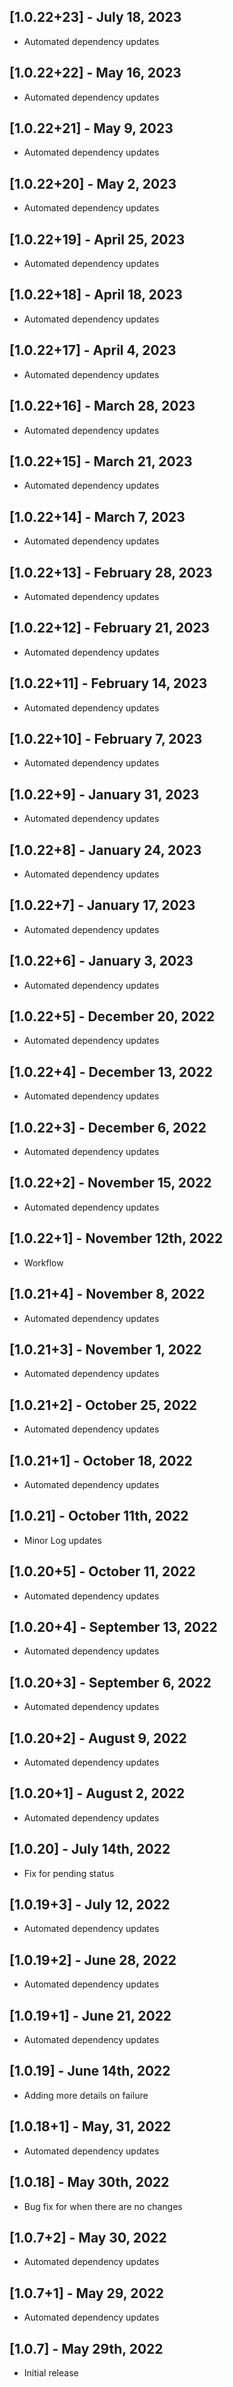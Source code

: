 ## [1.0.22+23] - July 18, 2023

* Automated dependency updates


## [1.0.22+22] - May 16, 2023

* Automated dependency updates


## [1.0.22+21] - May 9, 2023

* Automated dependency updates


## [1.0.22+20] - May 2, 2023

* Automated dependency updates


## [1.0.22+19] - April 25, 2023

* Automated dependency updates


## [1.0.22+18] - April 18, 2023

* Automated dependency updates


## [1.0.22+17] - April 4, 2023

* Automated dependency updates


## [1.0.22+16] - March 28, 2023

* Automated dependency updates


## [1.0.22+15] - March 21, 2023

* Automated dependency updates


## [1.0.22+14] - March 7, 2023

* Automated dependency updates


## [1.0.22+13] - February 28, 2023

* Automated dependency updates


## [1.0.22+12] - February 21, 2023

* Automated dependency updates


## [1.0.22+11] - February 14, 2023

* Automated dependency updates


## [1.0.22+10] - February 7, 2023

* Automated dependency updates


## [1.0.22+9] - January 31, 2023

* Automated dependency updates


## [1.0.22+8] - January 24, 2023

* Automated dependency updates


## [1.0.22+7] - January 17, 2023

* Automated dependency updates


## [1.0.22+6] - January 3, 2023

* Automated dependency updates


## [1.0.22+5] - December 20, 2022

* Automated dependency updates


## [1.0.22+4] - December 13, 2022

* Automated dependency updates


## [1.0.22+3] - December 6, 2022

* Automated dependency updates


## [1.0.22+2] - November 15, 2022

* Automated dependency updates


## [1.0.22+1] - November 12th, 2022

* Workflow


## [1.0.21+4] - November 8, 2022

* Automated dependency updates


## [1.0.21+3] - November 1, 2022

* Automated dependency updates


## [1.0.21+2] - October 25, 2022

* Automated dependency updates


## [1.0.21+1] - October 18, 2022

* Automated dependency updates


## [1.0.21] - October 11th, 2022

* Minor Log updates


## [1.0.20+5] - October 11, 2022

* Automated dependency updates


## [1.0.20+4] - September 13, 2022

* Automated dependency updates


## [1.0.20+3] - September 6, 2022

* Automated dependency updates


## [1.0.20+2] - August 9, 2022

* Automated dependency updates


## [1.0.20+1] - August 2, 2022

* Automated dependency updates


## [1.0.20] - July 14th, 2022

* Fix for pending status


## [1.0.19+3] - July 12, 2022

* Automated dependency updates


## [1.0.19+2] - June 28, 2022

* Automated dependency updates


## [1.0.19+1] - June 21, 2022

* Automated dependency updates


## [1.0.19] - June 14th, 2022

* Adding more details on failure


## [1.0.18+1] - May, 31, 2022

* Automated dependency updates


## [1.0.18] - May 30th, 2022

* Bug fix for when there are no changes


## [1.0.7+2] - May 30, 2022

* Automated dependency updates


## [1.0.7+1] - May 29, 2022

* Automated dependency updates


## [1.0.7] - May 29th, 2022

* Initial release







































